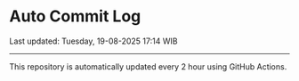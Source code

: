 # Auto Commit Log

Last updated: Tuesday, 19-08-2025 17:14 WIB

---

This repository is automatically updated every 2 hour using GitHub Actions.
